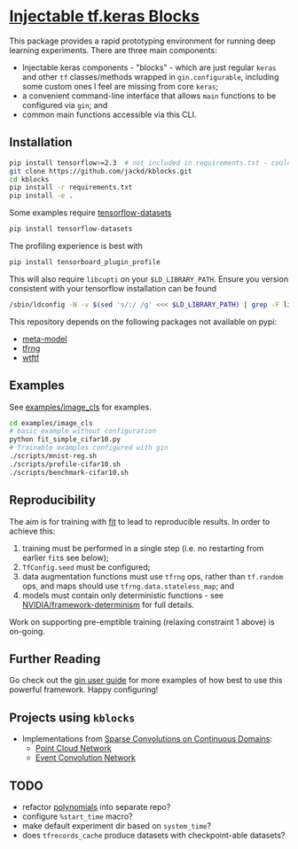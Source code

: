 # [Injectable tf.keras Blocks](https://github.com/jackd/kblocks)

This package provides a rapid prototyping environment for running deep learning experiments. There are three main components:

- Injectable keras components - "blocks" - which are just regular `keras` and other `tf` classes/methods wrapped in `gin.configurable`, including some custom ones I feel are missing from core `keras`;
- a convenient command-line interface that allows `main` functions to be configured via `gin`; and
- common main functions accessible via this CLI.

## Installation

```bash
pip install tensorflow>=2.3  # not included in requirements.txt - could be tf-nightly
git clone https://github.com/jackd/kblocks.git
cd kblocks
pip install -r requirements.txt
pip install -e .
```

Some examples require [tensorflow-datasets](https://github.com/tensorflow/datasets)

```bash
pip install tensorflow-datasets
```

The profiling experience is best with

```bash
pip install tensorboard_plugin_profile
```

This will also require `libcupti` on your `$LD_LIBRARY_PATH`. Ensure you version consistent with your tensorflow installation can be found

```bash
/sbin/ldconfig -N -v $(sed 's/:/ /g' <<< $LD_LIBRARY_PATH) | grep -F libcupti
```

This repository depends on the following packages not available on pypi:

- [meta-model](https://github.com/jackd/meta-model)
- [tfrng](https://github.com/jackd/tfrng)
- [wtftf](https://github.com/jackd/wtftf)

## Examples

See [examples/image_cls](examples/image_cls) for examples.

```bash
cd examples/image_cls
# basic example without configuration
python fit_simple_cifar10.py
# Trainable examples configured with gin
./scripts/mnist-reg.sh
./scripts/profile-cifar10.sh
./scripts/benchmark-cifar10.sh
```

## Reproducibility

The aim is for training with [fit](kblocks/models/fit.py) to lead to reproducible results. In order to achieve this:

1. training must be performed in a single step (i.e. no restarting from earlier `fit`s see below);
2. `TfConfig.seed` must be configured;
3. data augmentation functions must use `tfrng` ops, rather than `tf.random` ops, and maps should use `tfrng.data.stateless_map`; and
4. models must contain only deterministic functions - see [NVIDIA/framework-determinism](https://github.com/NVIDIA/framework-determinism) for full details.

Work on supporting pre-emptible training (relaxing constraint 1 above) is on-going.

## Further Reading

Go check out the [gin user guide](https://github.com/google/gin-config/blob/master/docs/index.md) for more examples of how best to use this powerful framework. Happy configuring!

## Projects using `kblocks`

- Implementations from [Sparse Convolutions on Continuous Domains](https://github.com/jackd/sccd.git):
  - [Point Cloud Network](https://github.com/jackd/pcn.git)
  - [Event Convolution Network](https://github.com/jackd/ecn.git)

## TODO

- refactor [polynomials](kblocks/ops/polynomials) into separate repo?
- configure `%start_time` macro?
- make default experiment dir based on `system_time`?
- does `tfrecords_cache` produce datasets with checkpoint-able datasets?
